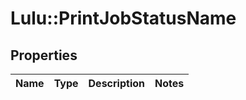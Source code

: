 # Lulu::PrintJobStatusName

## Properties
Name | Type | Description | Notes
------------ | ------------- | ------------- | -------------


